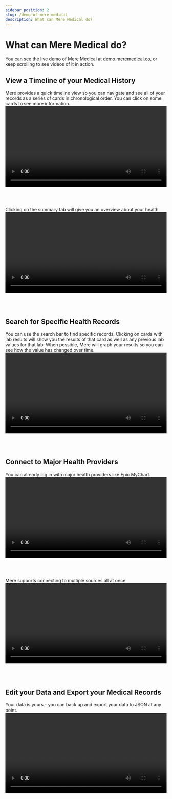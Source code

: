 ```yaml
---
sidebar_position: 2
slug: /demo-of-mere-medical
description: What can Mere Medical do?
---
```


# What can Mere Medical do?

You can see the live demo of Mere Medical at [demo.meremedical.co](https://demo.meremedical.co), or keep scrolling to see videos of it in action.

## View a Timeline of your Medical History

Mere provides a quick timeline view so you can navigate and see all of your records as a series of cards in chronological order. You can click on some cards to see more information.
<video controls width="100%">

  <source src="/vid/timeline.webm" type="video/webm"/>
</video>
<br/>
<br/>

Clicking on the summary tab will give you an overview about your health.
<video controls width="100%">

  <source src="/vid/search.webm" type="video/webm"/>
</video>
<br/>
<br/>

## Search for Specific Health Records

You can use the search bar to find specific records.
Clicking on cards with lab results will show you the results of that card as well as any previous lab values for that lab. When possible, Mere will graph your results so you can see how the value has changed over time.
<video controls width="100%">

  <source src="/vid/see-labs.webm" type="video/webm"/>
</video>
<br/>
<br/>

## Connect to Major Health Providers

You can already log in with major health providers like Epic MyChart.
<video controls width="100%">

  <source src="/vid/add-connection.webm" type="video/webm"/>
</video>
<br/>
<br/>

Mere supports connecting to multiple sources all at once
<video controls width="100%">

  <source src="/vid/multiple-connections.webm" type="video/webm"/>
</video>
<br/>
<br/>

## Edit your Data and Export your Medical Records

Your data is yours - you can back up and export your data to JSON at any point.
<video controls width="100%">

  <source src="/vid/settings-and-export.webm" type="video/webm"/>
</video>
<br/>
<br/>
